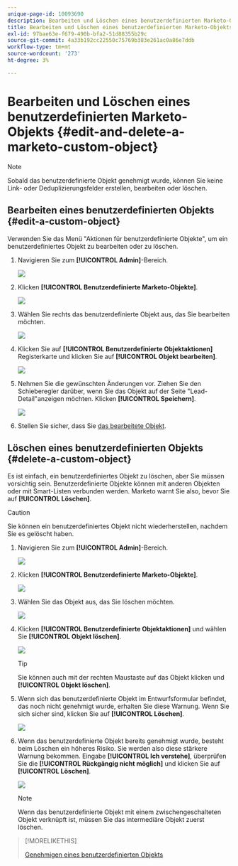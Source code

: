 ```yaml
---
unique-page-id: 10093690
description: Bearbeiten und Löschen eines benutzerdefinierten Marketo-Objekts - Marketo Docs - Produktdokumentation
title: Bearbeiten und Löschen eines benutzerdefinierten Marketo-Objekts
exl-id: 97bae63e-f679-490b-bfa2-51d88355b29c
source-git-commit: 4a33b192cc22550c75769b383e261ac0a86e7ddb
workflow-type: tm+mt
source-wordcount: '273'
ht-degree: 3%

---
```


# Bearbeiten und Löschen eines benutzerdefinierten Marketo-Objekts {#edit-and-delete-a-marketo-custom-object}

>[!NOTE]
>
>Sobald das benutzerdefinierte Objekt genehmigt wurde, können Sie keine Link- oder Deduplizierungsfelder erstellen, bearbeiten oder löschen.

## Bearbeiten eines benutzerdefinierten Objekts {#edit-a-custom-object}

Verwenden Sie das Menü &quot;Aktionen für benutzerdefinierte Objekte&quot;, um ein benutzerdefiniertes Objekt zu bearbeiten oder zu löschen.

1. Navigieren Sie zum **[!UICONTROL Admin]**-Bereich.

   ![](assets/edit-and-delete-a-marketo-custom-object-1.png)

1. Klicken **[!UICONTROL Benutzerdefinierte Marketo-Objekte]**.

   ![](assets/edit-and-delete-a-marketo-custom-object-2.png)

1. Wählen Sie rechts das benutzerdefinierte Objekt aus, das Sie bearbeiten möchten.

   ![](assets/edit-and-delete-a-marketo-custom-object-3.png)

1. Klicken Sie auf **[!UICONTROL Benutzerdefinierte Objektaktionen]** Registerkarte und klicken Sie auf **[!UICONTROL Objekt bearbeiten]**.

   ![](assets/edit-and-delete-a-marketo-custom-object-4.png)

1. Nehmen Sie die gewünschten Änderungen vor. Ziehen Sie den Schieberegler darüber, wenn Sie das Objekt auf der Seite &quot;Lead-Detail&quot;anzeigen möchten. Klicken **[!UICONTROL Speichern]**.

   ![](assets/edit-and-delete-a-marketo-custom-object-5.png)

1. Stellen Sie sicher, dass Sie [das bearbeitete Objekt](/help/marketo/product-docs/administration/marketo-custom-objects/approve-a-custom-object.md).

## Löschen eines benutzerdefinierten Objekts {#delete-a-custom-object}

Es ist einfach, ein benutzerdefiniertes Objekt zu löschen, aber Sie müssen vorsichtig sein. Benutzerdefinierte Objekte können mit anderen Objekten oder mit Smart-Listen verbunden werden. Marketo warnt Sie also, bevor Sie auf **[!UICONTROL Löschen]**.

>[!CAUTION]
>
>Sie können ein benutzerdefiniertes Objekt nicht wiederherstellen, nachdem Sie es gelöscht haben.

1. Navigieren Sie zum **[!UICONTROL Admin]**-Bereich.

   ![](assets/edit-and-delete-a-marketo-custom-object-6.png)

1. Klicken **[!UICONTROL Benutzerdefinierte Marketo-Objekte]**.

   ![](assets/edit-and-delete-a-marketo-custom-object-7.png)

1. Wählen Sie das Objekt aus, das Sie löschen möchten.

   ![](assets/edit-and-delete-a-marketo-custom-object-8.png)

1. Klicken **[!UICONTROL Benutzerdefinierte Objektaktionen]** und wählen Sie **[!UICONTROL Objekt löschen]**.

   ![](assets/edit-and-delete-a-marketo-custom-object-9.png)

   >[!TIP]
   >
   >Sie können auch mit der rechten Maustaste auf das Objekt klicken und **[!UICONTROL Objekt löschen]**.

1. Wenn sich das benutzerdefinierte Objekt im Entwurfsformular befindet, das noch nicht genehmigt wurde, erhalten Sie diese Warnung. Wenn Sie sich sicher sind, klicken Sie auf **[!UICONTROL Löschen]**.

   ![](assets/edit-and-delete-a-marketo-custom-object-10.png)

1. Wenn das benutzerdefinierte Objekt bereits genehmigt wurde, besteht beim Löschen ein höheres Risiko. Sie werden also diese stärkere Warnung bekommen. Eingabe **[!UICONTROL Ich verstehe]**, überprüfen Sie die **[!UICONTROL Rückgängig nicht möglich]** und klicken Sie auf **[!UICONTROL Löschen]**.

   ![](assets/edit-and-delete-a-marketo-custom-object-11.png)

   >[!NOTE]
   >
   >Wenn das benutzerdefinierte Objekt mit einem zwischengeschalteten Objekt verknüpft ist, müssen Sie das intermediäre Objekt zuerst löschen.

>[!MORELIKETHIS]
>
>[Genehmigen eines benutzerdefinierten Objekts](/help/marketo/product-docs/administration/marketo-custom-objects/approve-a-custom-object.md)

